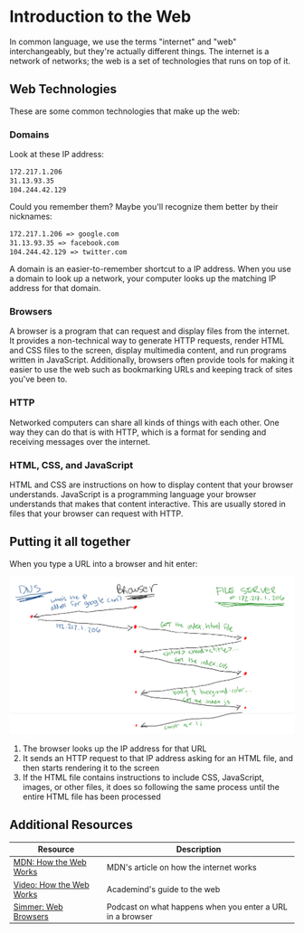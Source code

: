 # Introduction to the Web

In common language, we use the terms "internet" and "web" interchangeably, but they're actually different things. The internet is a network of networks; the web is a set of technologies that runs on top of it.

## Web Technologies

These are some common technologies that make up the web:

### Domains

Look at these IP address:

```
172.217.1.206
31.13.93.35
104.244.42.129
```

Could you remember them? Maybe you'll recognize them better by their nicknames:

```
172.217.1.206 => google.com
31.13.93.35 => facebook.com
104.244.42.129 => twitter.com
```

A domain is an easier-to-remember shortcut to a IP address. When you use a domain to look up a network, your computer looks up the matching IP address for that domain.

### Browsers

A browser is a program that can request and display files from the internet. It provides a non-technical way to generate HTTP requests, render HTML and CSS files to the screen, display multimedia content, and run programs written in JavaScript. Additionally, browsers often provide tools for making it easier to use the web such as bookmarking URLs and keeping track of sites you've been to.

### HTTP

Networked computers can share all kinds of things with each other. One way they can do that is with HTTP, which is a format for sending and receiving messages over the internet.

### HTML, CSS, and JavaScript

HTML and CSS are instructions on how to display content that your browser understands. JavaScript is a programming language your browser understands that makes that content interactive. This are usually stored in files that your browser can request with HTTP.

## Putting it all together

When you type a URL into a browser and hit enter:

![Diagramming web requests](assets/web-diagram.png)

1. The browser looks up the IP address for that URL
2. It sends an HTTP request to that IP address asking for an HTML file, and then starts rendering it to the screen
3. If the HTML file contains instructions to include CSS, JavaScript, images, or other files, it does so following the same process until the entire HTML file has been processed

## Additional Resources

| Resource | Description |
| --- | --- |
| [MDN: How the Web Works](https://developer.mozilla.org/en-US/docs/Learn/Getting_started_with_the_web/How_the_Web_works) | MDN's article on how the internet works |
| [Video: How the Web Works](https://www.youtube.com/watch?v=hJHvdBlSxug) | Academind's guide to the web |
| [Simmer: Web Browsers](https://www.teamsimmer.com/2021/09/07/web-browsers-with-simo-ahava/) | Podcast on what happens when you enter a URL in a browser |
